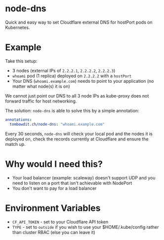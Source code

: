 # node-dns

Quick and easy way to set Cloudflare external DNS for hostPort pods on Kubernetes.

# Example

Take this setup:

- 3 nodes (external IPs of `2.2.2.1`, `2.2.2.2`, `2.2.2.3`)
- `whoami` pod (1 replica) deployed on `2.2.2.2` with a `hostPort`
- Your DNS (`whoami.example.com`) needs to point to your application (no matter what node(s) it is on)

We cannot just point our DNS to all 3 node IPs as kube-proxy does not forward traffic for host networking.

The solution:
`node-dns` is able to solve this by a simple annotation:

```yaml
annotations:
  tombowdit.ch/node-dns: "whoami.example.com"
```

Every 30 seconds, `node-dns` will check your local pod and the nodes it is deployed on, check the records currently at Cloudflare and ensure the match up.

# Why would I need this?

- Your load balancer (example: scaleway) doesn't support UDP and you need to listen on a port that isn't achievable with NodePort
- You don't want to pay for a load balancer

# Environment Variables

- `CF_API_TOKEN` - set to your Cloudflare API token
- `TYPE` - set to `outside` if you wish to use your \$HOME/.kube/config rather than cluster RBAC (else you can leave it)
